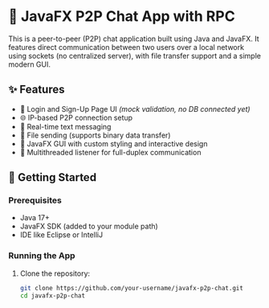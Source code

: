 # 💬 JavaFX P2P Chat App with RPC

This is a peer-to-peer (P2P) chat application built using Java and JavaFX. It features direct communication between two users over a local network using sockets (no centralized server), with file transfer support and a simple modern GUI.

## ✨ Features

- 🔐 Login and Sign-Up Page UI *(mock validation, no DB connected yet)*
- 🌐 IP-based P2P connection setup
- 💬 Real-time text messaging
- 📁 File sending (supports binary data transfer)
- 🎨 JavaFX GUI with custom styling and interactive design
- 🧵 Multithreaded listener for full-duplex communication

## 🚀 Getting Started

### Prerequisites
- Java 17+
- JavaFX SDK (added to your module path)
- IDE like Eclipse or IntelliJ

### Running the App

1. Clone the repository:
   ```bash
   git clone https://github.com/your-username/javafx-p2p-chat.git
   cd javafx-p2p-chat

